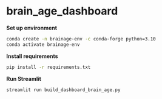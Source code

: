 
# brain_age_dashboard

**Set up environment**  
```bash
conda create -n brainage-env -c conda-forge python=3.10  
conda activate brainage-env
```

**Install requirements**  
```bash
pip install -r requirements.txt
```

**Run Streamlit**  
```bash
streamlit run build_dashboard_brain_age.py
```
